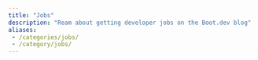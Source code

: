 ```yaml
---
title: "Jobs"
description: "Ream about getting developer jobs on the Boot.dev blog"
aliases:
 - /categories/jobs/
 - /category/jobs/
---
```


